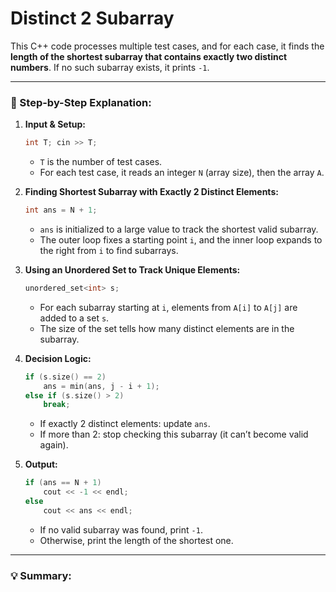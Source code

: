 ﻿# Distinct 2 Subarray

This C++ code processes multiple test cases, and for each case, it finds the **length of the shortest subarray that contains exactly two distinct numbers**. If no such subarray exists, it prints `-1`.

---

### 🧩 Step-by-Step Explanation:

1. **Input & Setup:**

   ```cpp
   int T; cin >> T;
   ```

   * `T` is the number of test cases.
   * For each test case, it reads an integer `N` (array size), then the array `A`.

2. **Finding Shortest Subarray with Exactly 2 Distinct Elements:**

   ```cpp
   int ans = N + 1;
   ```

   * `ans` is initialized to a large value to track the shortest valid subarray.
   * The outer loop fixes a starting point `i`, and the inner loop expands to the right from `i` to find subarrays.

3. **Using an Unordered Set to Track Unique Elements:**

   ```cpp
   unordered_set<int> s;
   ```

   * For each subarray starting at `i`, elements from `A[i]` to `A[j]` are added to a set `s`.
   * The size of the set tells how many distinct elements are in the subarray.

4. **Decision Logic:**

   ```cpp
   if (s.size() == 2)
       ans = min(ans, j - i + 1);
   else if (s.size() > 2)
       break;
   ```

   * If exactly 2 distinct elements: update `ans`.
   * If more than 2: stop checking this subarray (it can’t become valid again).

5. **Output:**

   ```cpp
   if (ans == N + 1)
       cout << -1 << endl;
   else
       cout << ans << endl;
   ```

   * If no valid subarray was found, print `-1`.
   * Otherwise, print the length of the shortest one.

---

### 💡 Summary:

